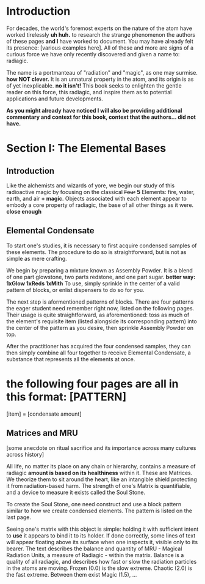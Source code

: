 # Introduction
For decades, the world's foremost experts on the nature of the atom have worked tirelessly __uh huh.__ to research the strange phenomenon the authors of these pages __and I__ have worked to document. You may have already felt its presence: [various examples here]. All of these and more are signs of a curious force we have only recently discovered and given a name to: radiagic.

The name is a portmanteau of "radiation" and "magic", as one may surmise. __how NOT clever.__ It is an unnatural property in the atom, and its origin is as of yet inexplicable. __no it isn't!__ This book seeks to enlighten the gentle reader on this force, this radiagic, and inspire them as to potential applications and future developments. 

__As you might already have noticed I will also be providing additional commentary and context for this book, context that the authors... did not have.__

# Section I: The Elemental Bases

## Introduction
Like the alchemists and wizards of yore, we begin our study of this radioactive magic by focusing on the classical ~~Four~~ __5__ Elements: fire, water, earth, and air __+ magic__. Objects associated with each element appear to embody a core property of radiagic, the base of all other things as it were. __close enough__

## Elemental Condensate
To start one's studies, it is necessary to first acquire condensed samples of these elements. The procedure to do so is straightforward, but is not as simple as mere crafting.

We begin by preparing a mixture known as Assembly Powder. It is a blend of one part glowstone, two parts redstone, and one part sugar. __better way: 1xGlow 1xReds 1xMith__ To use, simply sprinkle in the center of a valid pattern of blocks, or enlist dispensers to do so for you.

The next step is aformentioned patterns of blocks. There are four patterns the eager student need remember right now, listed on the following pages. Their usage is quite straightforward, as aforementioned: toss as much of the element's requisite item (listed alongside its corresponding pattern) into the center of the pattern as you desire, then sprinkle Assembly Powder on top.

After the practitioner has acquired the four condensed samples, they can then simply combine all four together to receive Elemental Condensate, a substance that represents all the elements at once.

the following four pages are all in this format:
[PATTERN]
=========
[item] = [condensate amount]

## Matrices and MRU
[some anecdote on ritual sacrifice and its importance across many cultures across history]

All life, no matter its place on any chain or hierarchy, contains a measure of radiagic __amount is based on its healthiness__ within it. These are Matrices. We theorize them to sit around the heart, like an intangible shield protecting it from radiation-based harm. The strength of one's Matrix is quantifiable, and a device to measure it exists called the Soul Stone.

To create the Soul Stone, one need construct and use a block pattern similar to how we create condensed elements. The pattern is listed on the last page.

Seeing one's matrix with this object is simple: holding it with sufficient intent to **use** it appears to bind it to its holder. If done correctly, some lines of text will appear floating above its surface when one inspects it, visible only to its bearer. The text describes the balance and quantity of MRU - Magical Radiation Units, a measure of Radiagic - within the matrix. Balance is a quality of all radiagic, and describes how fast or slow the radiation particles in the atoms are moving. Frozen (0.0) is the slow extreme. Chaotic (2.0) is the fast extreme. Between them exist Magic (1.5), ...

